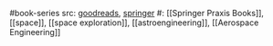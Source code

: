 #book-series 
src: [goodreads](https://www.goodreads.com/series/71233-springer-praxis-books-astronautical-engineering), [springer](https://www.springer.com/series/5495) 
#: [[Springer Praxis Books]], [[space]], [[space exploration]], [[astroengineering]], [[Aerospace Engineering]] 

